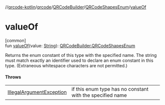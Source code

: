 //[qrcode-kotlin](../../../../index.md)/[qrcode](../../index.md)/[QRCodeBuilder](../index.md)/[QRCodeShapesEnum](index.md)/[valueOf](value-of.md)

# valueOf

[common]\
fun [valueOf](value-of.md)(value: [String](https://kotlinlang.org/api/latest/jvm/stdlib/kotlin-stdlib/kotlin/-string/index.html)): [QRCodeBuilder.QRCodeShapesEnum](index.md)

Returns the enum constant of this type with the specified name. The string must match exactly an identifier used to declare an enum constant in this type. (Extraneous whitespace characters are not permitted.)

#### Throws

| | |
|---|---|
| [IllegalArgumentException](https://kotlinlang.org/api/latest/jvm/stdlib/kotlin-stdlib/kotlin/-illegal-argument-exception/index.html) | if this enum type has no constant with the specified name |
